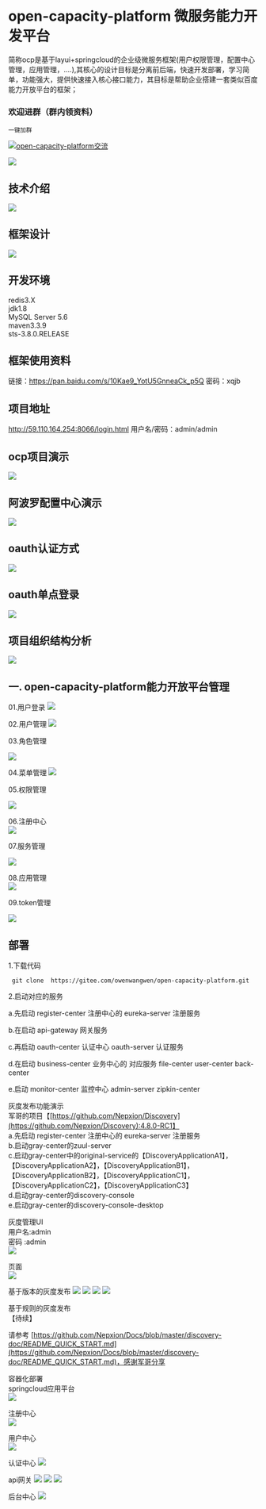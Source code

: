 # open-capacity-platform 微服务能力开发平台 
 
简称ocp是基于layui+springcloud的企业级微服务框架(用户权限管理，配置中心管理，应用管理，....),其核心的设计目标是分离前后端，快速开发部署，学习简单，功能强大，提供快速接入核心接口能力，其目标是帮助企业搭建一套类似百度能力开放平台的框架；


### 欢迎进群（群内领资料）

`一键加群`

<a target="_blank" href="https://jq.qq.com/?_wv=1027&k=5JSjd5D"><img border="0" src="//pub.idqqimg.com/wpa/images/group.png" alt="open-capacity-platform交流" title="open-capacity-platform交流"></a>

![](https://i.imgur.com/kxpc628.png) 

##   技术介绍 
![](https://i.imgur.com/29QKUkG.png)  
##   框架设计
![](https://i.imgur.com/vn03vIX.jpg)

## 开发环境  
redis3.X  
jdk1.8  
MySQL Server 5.6  
maven3.3.9  
sts-3.8.0.RELEASE  

##  框架使用资料   
链接：https://pan.baidu.com/s/10Kae9_YotU5GnneaCk_p5Q 
密码：xqjb


##  项目地址
http://59.110.164.254:8066/login.html 用户名/密码：admin/admin

##  ocp项目演示
 
![](http://img1.ph.126.net/WAraEeweVw2SyTUSG1dT6Q==/3887169428474612491.gif) 


## 阿波罗配置中心演示  
![](http://img2.ph.126.net/-cKtj6Wia_q6YiZKV-IOsQ==/295548725646480248.gif)


## oauth认证方式    
![](https://i.imgur.com/MUCa4x6.gif)
## oauth单点登录   
![](https://i.imgur.com/PwcuvoC.gif)

## 项目组织结构分析 

 ![](https://i.imgur.com/EMvYmyr.png)




## 一. open-capacity-platform能力开放平台管理    
   
01.用户登录
![](https://i.imgur.com/4PKB9CF.png)

02.用户管理
![](https://i.imgur.com/j4ThxL5.png)

03.角色管理

![](https://i.imgur.com/IrtLUDg.png)

04.菜单管理
![](https://i.imgur.com/j269pA8.png)


05.权限管理

![](https://i.imgur.com/s6l27rb.png)


06.注册中心   
 ![](https://i.imgur.com/zwaKg01.png)



07.服务管理

![](https://i.imgur.com/2ufms9u.png)

08.应用管理  
![](https://i.imgur.com/LC7UI5X.png)


09.token管理

![](https://i.imgur.com/Pg80eh1.png)





## 部署 

1.下载代码

```
 git clone  https://gitee.com/owenwangwen/open-capacity-platform.git
```

2.启动对应的服务

a.先启动 register-center 注册中心的 eureka-server 注册服务

b.在启动 api-gateway 网关服务

c.再启动 oauth-center 认证中心 oauth-server 认证服务

d.在启动 business-center 业务中心的 对应服务 file-center user-center back-center

e.启动 monitor-center 监控中心 admin-server zipkin-center


  

灰度发布功能演示  
军哥的项目【[https://github.com/Nepxion/Discovery](https://github.com/Nepxion/Discovery):4.8.0-RC1】  
a.先启动 register-center 注册中心的 eureka-server 注册服务  
b.启动gray-center的zuul-server  
c.启动gray-center中的original-service的【DiscoveryApplicationA1】，【DiscoveryApplicationA2】，【DiscoveryApplicationB1】，【DiscoveryApplicationB2】，【DiscoveryApplicationC1】，【DiscoveryApplicationC2】，【DiscoveryApplicationC3】  
d.启动gray-center的discovery-console  
e.启动gray-center的discovery-console-desktop  

 
灰度管理UI  
用户名:admin      
密码  :admin  
![](https://i.imgur.com/QINO2jZ.png)

页面   
![](https://i.imgur.com/o4Lifbi.png)

基于版本的灰度发布
![](https://i.imgur.com/nWEwwqv.png)
![](https://i.imgur.com/7GeY6ws.png)
![](https://i.imgur.com/jvLTe0N.png)
![](https://i.imgur.com/LfrJKQH.png)

基于规则的灰度发布  
【待续】

请参考
[https://github.com/Nepxion/Docs/blob/master/discovery-doc/README_QUICK_START.md](https://github.com/Nepxion/Docs/blob/master/discovery-doc/README_QUICK_START.md)，感谢军哥分享  

 
容器化部署  
springcloud应用平台  
![](https://i.imgur.com/Jrrr24T.png)

注册中心  
![](https://i.imgur.com/qJeIXFp.png)  

用户中心  
![](https://i.imgur.com/Xrbaxbx.png)  

认证中心
![](https://i.imgur.com/Wdd5OfL.png)

api网关
![](https://i.imgur.com/S6uT4yC.png) 
![](https://i.imgur.com/oo8nJs7.png)
![](https://i.imgur.com/eX9x9uW.png)

后台中心
![](https://i.imgur.com/F5oRpQr.png)



